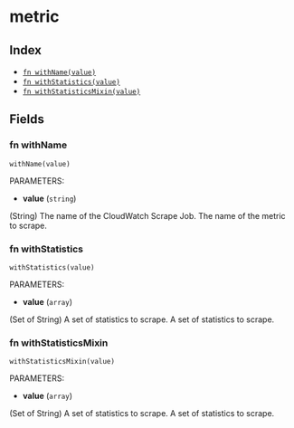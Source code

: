 # metric



## Index

* [`fn withName(value)`](#fn-withname)
* [`fn withStatistics(value)`](#fn-withstatistics)
* [`fn withStatisticsMixin(value)`](#fn-withstatisticsmixin)

## Fields

### fn withName

```jsonnet
withName(value)
```

PARAMETERS:

* **value** (`string`)

(String) The name of the CloudWatch Scrape Job.
The name of the metric to scrape.
### fn withStatistics

```jsonnet
withStatistics(value)
```

PARAMETERS:

* **value** (`array`)

(Set of String) A set of statistics to scrape.
A set of statistics to scrape.
### fn withStatisticsMixin

```jsonnet
withStatisticsMixin(value)
```

PARAMETERS:

* **value** (`array`)

(Set of String) A set of statistics to scrape.
A set of statistics to scrape.